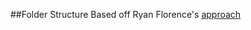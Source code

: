 ##Folder Structure
Based off Ryan Florence's [approach](https://gist.github.com/ryanflorence/daafb1e3cb8ad740b346)